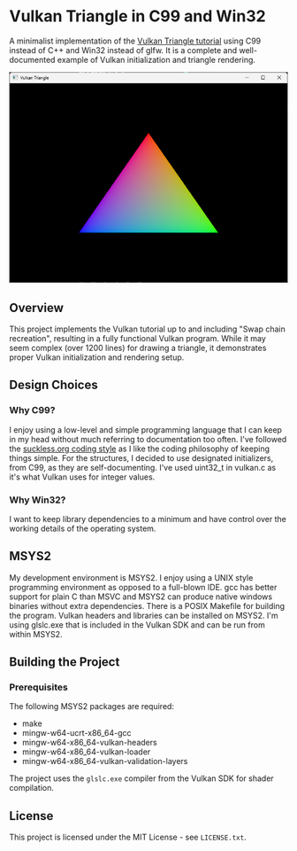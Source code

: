 # Vulkan Triangle in C99 and Win32

A minimalist implementation of the [Vulkan Triangle tutorial](https://docs.vulkan.org/tutorial/latest/03_Drawing_a_triangle/00_Setup/00_Base_code.html)
using C99 instead of C++ and Win32 instead of glfw. It is a complete
and well-documented example of Vulkan initialization and triangle rendering.

![Triangle Screenshot](screenshot.png)

## Overview

This project implements the Vulkan tutorial up to and including "Swap chain recreation",
resulting in a fully functional Vulkan program. While it may seem complex (over 1200 lines)
for drawing a triangle, it demonstrates proper Vulkan initialization and rendering setup.

## Design Choices

### Why C99?

I enjoy using a low-level and simple programming language that I can keep in
my head without much referring to documentation too often. I've followed the
[suckless.org coding style](https://suckless.org/coding_style/) as I like the
coding philosophy of keeping things simple. For the structures, I decided to
use designated initializers, from C99, as they are self-documenting. I've used
uint32_t in vulkan.c as it's what Vulkan uses for integer values.

### Why Win32?

I want to keep library dependencies to a minimum and have control over the
working details of the operating system.

## MSYS2

My development environment is MSYS2. I enjoy using a UNIX style programming
environment as opposed to a full-blown IDE. gcc has better support for plain C
than MSVC and MSYS2 can produce native windows binaries without extra
dependencies. There is a POSIX Makefile for building the program. Vulkan
headers and libraries can be installed on MSYS2. I'm using glslc.exe that is
included in the Vulkan SDK and can be run from within MSYS2.

## Building the Project

### Prerequisites

The following MSYS2 packages are required:
- make
- mingw-w64-ucrt-x86_64-gcc
- mingw-w64-x86_64-vulkan-headers
- mingw-w64-x86_64-vulkan-loader
- mingw-w64-x86_64-vulkan-validation-layers

The project uses the `glslc.exe` compiler from the Vulkan SDK for shader compilation.

## License

This project is licensed under the MIT License - see `LICENSE.txt`.
